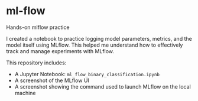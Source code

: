 # ml-flow
Hands-on mlflow practice

I created a notebook to practice logging model parameters, metrics, and the model itself using MLflow. 
This helped me understand how to effectively track and manage experiments with MLflow.

This repository includes:
<ul>
    <li>A Jupyter Notebook: <code>ml_flow_binary_classification.ipynb</code></li>
    <li>A screenshot of the MLflow UI</li>
    <li>A screenshot showing the command used to launch MLflow on the local machine</li>
</ul>